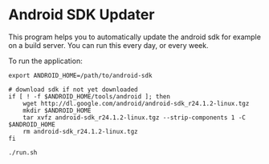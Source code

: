 Android SDK Updater
===================

This program helps you to automatically update the android sdk for example on a build server. You can run this every day, or every week.

To run the application:

```
export ANDROID_HOME=/path/to/android-sdk

# download sdk if not yet downloaded
if [ ! -f $ANDROID_HOME/tools/android ]; then
    wget http://dl.google.com/android/android-sdk_r24.1.2-linux.tgz
    mkdir $ANDROID_HOME
    tar xvfz android-sdk_r24.1.2-linux.tgz --strip-components 1 -C $ANDROID_HOME
    rm android-sdk_r24.1.2-linux.tgz
fi

./run.sh
```